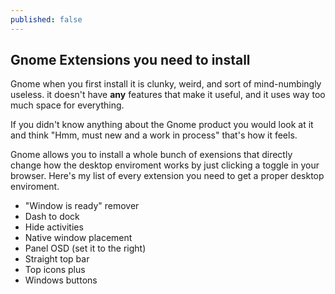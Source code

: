 ```yaml
---
published: false
---
```

## Gnome Extensions you need to install 

Gnome when you first install it is clunky, weird, and sort of mind-numbingly useless. it doesn't have **any** features that make it useful, and it uses way too much space for everything. 

If you didn't know anything about the Gnome product you would look at it and think "Hmm, must new and a work in process" that's how it feels. 

Gnome allows you to install a whole bunch of exensions that directly change how the desktop enviroment works by  just clicking a toggle in your browser. Here's my list of every extension you need to get a proper desktop enviroment. 

- "Window is ready" remover
- Dash to dock
- Hide activities
- Native window placement 
- Panel OSD (set it to the right)
- Straight top bar 
- Top icons plus
- Windows buttons
